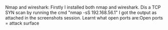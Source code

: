Nmap and wireshark:
Firstly I installed both nmap and wireshark.
Dis a TCP SYN scan by running the cmd "nmap -sS 192.168.56.1" 
I got the output as attached in the screenshots session.
Learnt what open ports are:Open ports = attack surface
